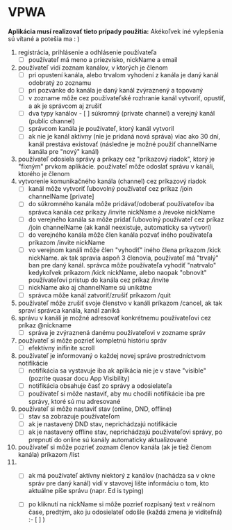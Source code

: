 # VPWA

**Aplikácia musí realizovať tieto prípady použitia:**
Akékoľvek iné vylepšenia sú vítané a potešia ma : )

1. registrácia, prihlásenie a odhlásenie používateľa
   - [ ]  používateľ má meno a priezvisko, nickName a email
2. používateľ vidí zoznam kanálov, v ktorých je členom
   - [ ]  pri opustení kanála, alebo trvalom vyhodení z kanála je daný kanál odobratý zo zoznamu
   - [ ]  pri pozvánke do kanála je daný kanál zvýraznený a topovaný
   - [ ]  v zozname môže cez používateľské rozhranie kanál vytvoriť, opustiť, a ak je správcom aj zrušiť
   - [ ]  dva typy kanálov - [ ]  súkromný (private channel) a verejný kanál (public channel)
   - [ ]  správcom kanála je používateľ, ktorý kanál vytvoril
   - [ ]  ak nie je kanál aktívny (nie je pridaná nová správa) viac ako 30 dní, kanál prestáva existovať (následne je možné použiť channelName kanála pre "nový" kanál)
3. používateľ odosiela správy a príkazy cez "príkazový riadok", ktorý je "fixným" prvkom aplikácie. používateľ môže odoslať správu v kanáli, ktorého je členom
4. vytvorenie komunikačného kanála (channel) cez príkazový riadok
   - [ ]  kanál môže vytvoriť ľubovolný používateľ cez príkaz /join channelName [private]
   - [ ]  do súkromného kanála môže pridávať/odoberať používateľov iba správca kanála cez príkazy /invite nickName a /revoke nickName
   - [ ]  do verejného kanála sa môže pridať ľubovolný používateľ cez príkaz /join channelName (ak kanál neexistuje, automaticky sa vytvorí)
   - [ ]  do verejného kanála môže člen kanála pozvať iného používateľa príkazom /invite nickName
   - [ ]  vo verejnom kanáli môže člen "vyhodiť" iného člena príkazom /kick nickName. ak tak spravia aspoň 3 členovia, používateľ má "trvalý" ban pre daný kanál. správca môže používateľa vyhodiť "natrvalo" kedykoľvek príkazom /kick nickName, alebo naopak "obnovit" používateľovi prístup do kanála cez príkaz /invite
   - [ ]  nickName ako aj channelName sú unikátne
   - [ ]  správca môže kanál zatvoriť/zrušiť príkazom /quit
5. používateľ môže zrušiť svoje členstvo v kanáli príkazom /cancel, ak tak spraví správca kanála, kanál zaniká
6. správu v kanáli je možné adresovať konkrétnemu používateľovi cez príkaz @nickname
   - [ ]  správa je zvýraznená danému používateľovi v zozname správ
7. používateľ si môže pozrieť kompletnú históriu správ
   - [ ]  efektívny inifinite scroll
8. používateľ je informovaný o každej novej správe prostredníctvom notifikácie
   - [ ]  notifikácia sa vystavuje iba ak aplikácia nie je v stave "visible" (pozrite quasar docu App Visibility)
   - [ ]  notifikácia obsahuje časť zo správy a odosielateľa
   - [ ]  používateľ si môže nastaviť, aby mu chodili notifikácie iba pre správy, ktoré sú mu adresované
9. používateľ si môže nastaviť stav (online, DND, offline)
   - [ ]  stav sa zobrazuje používateľom
   - [ ]  ak je nastavený DND stav, neprichádzajú notifikácie
   - [ ]  ak je nastavený offline stav, neprichádzajú používateľovi správy, po prepnutí do online sú kanály automaticky aktualizované
10. používateľ si môže pozrieť zoznam členov kanála (ak je tiež členom kanála) príkazom /list
11. - [ ] ak má používateľ aktívny niektorý z kanálov (nachádza sa v okne správ pre daný kanál) vidí v stavovej lište informáciu o tom, kto aktuálne píše správu (napr. Ed is typing)
    - [ ] po kliknutí na nickName si môže pozrieť rozpísaný text v reálnom čase, predtým, ako ju odosielateľ odošle (každá zmena je viditeľná) :- [ ] ) 

